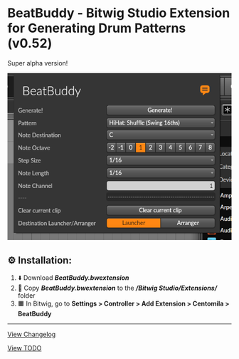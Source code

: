 # BeatBuddy - Bitwig Studio Extension for Generating Drum Patterns (v0.52)

Super alpha version!

![Screenshot v0.52](image.png)

## ⚙️ Installation:

1. ⬇️ Download **_BeatBuddy.bwextension_**  
2. 📂 Copy **_BeatBuddy.bwextension_** to the **_/Bitwig Studio/Extensions/_** folder  
3. 🟧 In Bitwig, go to **Settings > Controller > Add Extension > Centomila > BeatBuddy**  

---

[View Changelog](CHANGELOG.md)  

[View TODO](TODO.md)  
